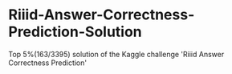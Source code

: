 # Riiid-Answer-Correctness-Prediction-Solution
Top 5%(163/3395) solution of the Kaggle challenge 'Riiid Answer Correctness Prediction'
